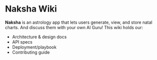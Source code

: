 # Naksha Wiki

**Naksha** is an astrology app that lets users generate, view, and store natal charts. And discuss them with your own AI Guru! 
This wiki holds our:
- Architecture & design docs
- API specs
- Deployment/playbook
- Contributing guide
